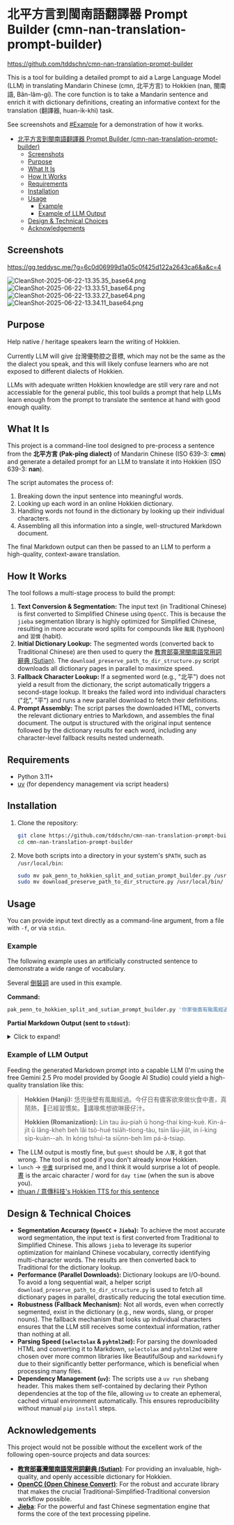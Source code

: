 # 北平方言到閩南語翻譯器 Prompt Builder (cmn-nan-translation-prompt-builder)

https://github.com/tddschn/cmn-nan-translation-prompt-builder

This is a tool for building a detailed prompt to aid a Large Language Model (LLM) in translating Mandarin Chinese (cmn, 北平方言) to Hokkien (nan, 閩南語, Bân-lâm-gí). The core function is to take a Mandarin sentence and enrich it with dictionary definitions, creating an informative context for the translation (翻譯器, huan-i̍k-khì) task.

See screenshots and [#Example](#example) for a demonstration of how it works.

- [北平方言到閩南語翻譯器 Prompt Builder (cmn-nan-translation-prompt-builder)](#北平方言到閩南語翻譯器-prompt-builder-cmn-nan-translation-prompt-builder)
  - [Screenshots](#screenshots)
  - [Purpose](#purpose)
  - [What It Is](#what-it-is)
  - [How It Works](#how-it-works)
  - [Requirements](#requirements)
  - [Installation](#installation)
  - [Usage](#usage)
    - [Example](#example)
    - [Example of LLM Output](#example-of-llm-output)
  - [Design \& Technical Choices](#design--technical-choices)
  - [Acknowledgements](#acknowledgements)


## Screenshots

https://gg.teddysc.me/?g=6c0d06999d1a05c0f425d122a2643ca6&a&c=4

![CleanShot-2025-06-22-13.35.35_base64.png](https://g.teddysc.me/tddschn/6c0d06999d1a05c0f425d122a2643ca6/CleanShot-2025-06-22-13.35.35_base64.png?b)
![CleanShot-2025-06-22-13.33.51_base64.png](https://g.teddysc.me/tddschn/6c0d06999d1a05c0f425d122a2643ca6/CleanShot-2025-06-22-13.33.51_base64.png?b)
![CleanShot-2025-06-22-13.33.27_base64.png](https://g.teddysc.me/tddschn/6c0d06999d1a05c0f425d122a2643ca6/CleanShot-2025-06-22-13.33.27_base64.png?b)
![CleanShot-2025-06-22-13.34.11_base64.png](https://g.teddysc.me/tddschn/6c0d06999d1a05c0f425d122a2643ca6/CleanShot-2025-06-22-13.34.11_base64.png?b)



## Purpose

Help native / heritage speakers learn the writing of Hokkien.

Currently LLM will give 台灣優勢腔之音標, which may not be the same as the the dialect you speak, and this will likely confuse learners who are not exposed to different dialects of Hokkien.

LLMs with adequate written Hokkien knowledge are still very rare and not accessiable for the general public, this tool builds a prompt that help LLMs learn enough from the prompt to translate the sentence at hand with good enough quality.

## What It Is

This project is a command-line tool designed to pre-process a sentence from the **北平方言 (Pak-pîng dialect)** of Mandarin Chinese (ISO 639-3: **cmn**) and generate a detailed prompt for an LLM to translate it into Hokkien (ISO 639-3: **nan**).

The script automates the process of:
1.  Breaking down the input sentence into meaningful words.
2.  Looking up each word in an online Hokkien dictionary.
3.  Handling words not found in the dictionary by looking up their individual characters.
4.  Assembling all this information into a single, well-structured Markdown document.

The final Markdown output can then be passed to an LLM to perform a high-quality, context-aware translation.

## How It Works

The tool follows a multi-stage process to build the prompt:

1.  **Text Conversion & Segmentation:** The input text (in Traditional Chinese) is first converted to Simplified Chinese using `OpenCC`. This is because the `jieba` segmentation library is highly optimized for Simplified Chinese, resulting in more accurate word splits for compounds like `颱風` (typhoon) and `習慣` (habit).
2.  **Initial Dictionary Lookup:** The segmented words (converted back to Traditional Chinese) are then used to query the [教育部臺灣閩南語常用詞辭典 (Sutian)](https://sutian.moe.edu.tw/). The `download_preserve_path_to_dir_structure.py` script downloads all dictionary pages in parallel to maximize speed.
3.  **Fallback Character Lookup:** If a segmented word (e.g., "北平") does not yield a result from the dictionary, the script automatically triggers a second-stage lookup. It breaks the failed word into individual characters ("北", "平") and runs a new parallel download to fetch their definitions.
4.  **Prompt Assembly:** The script parses the downloaded HTML, converts the relevant dictionary entries to Markdown, and assembles the final document. The output is structured with the original input sentence followed by the dictionary results for each word, including any character-level fallback results nested underneath.

## Requirements

*   Python 3.11+
*   [uv](https://github.com/astral-sh/uv) (for dependency management via script headers)

## Installation

1. Clone the repository:
    ```bash
    git clone https://github.com/tddschn/cmn-nan-translation-prompt-builder
    cd cmn-nan-translation-prompt-builder
    ```

2. Move both scripts into a directory in your system's `$PATH`, such as `/usr/local/bin`:
    ```bash
    sudo mv pak_penn_to_hokkien_split_and_sutian_prompt_builder.py /usr/local/bin/
    sudo mv download_preserve_path_to_dir_structure.py /usr/local/bin/
    ```

## Usage

You can provide input text directly as a command-line argument, from a file with `-f`, or via `stdin`.

### Example

The following example uses an artificially constructed sentence to demonstrate a wide range of vocabulary.

Several [倒裝詞](http://www.shenpo.com.tw/reverse) are used in this example.

**Command:**
```bash
pak_penn_to_hokkien_split_and_sutian_prompt_builder.py '你家後面有颱風經過 今天有客人要來一起吃午飯 很熱鬧 他們已經習慣了 他們說口渴想喝芭樂汁'
```

**Partial Markdown Output (sent to `stdout`):**

<details>
  <summary>Click to expand!</summary>
  

```markdown
# Translation Pre-processing Document

## Original Input

> 你家後面有颱風經過 今天有客人要來一起吃午飯 很熱鬧 他們已經習慣了 他們說口渴想喝芭樂汁

---

## Dictionary Lookup Results

### 詞語查詢：「你家」

*(...Dictionary results for 你家...)*

---

### 詞語查詢：「後面」

*(...Dictionary results for 後面...)*

---

### 詞語查詢：「颱風」

*(...Dictionary results for 颱風...)*

---

### 詞語查詢：「習慣」

*(...Dictionary results for 習慣...)*

---

### 詞語查詢：「芭樂汁」

#### └─ 字元查詢：「芭」

*(...Dictionary results for the character 芭...)*

#### └─ 字元查詢：「樂」

*(...Dictionary results for the character 樂...)*

#### └─ 字元查詢：「汁」

*(...Dictionary results for the character 汁...)*

---
### LLM INSTRUCTION

Based on the original text and the provided dictionary lookups for each word, please translate the "Original Input" from Beijing Dialect (Mandarin) into Hokkien. Use the dictionary examples to ensure the translation is natural and accurate.
```
</details>

### Example of LLM Output

Feeding the generated Markdown prompt into a capable LLM (I'm using the free Gemini 2.5 Pro model provided by Google AI Studio) could yield a high-quality translation like this:

> **Hokkien (Hanji):** 恁兜後壁有風颱經過。今仔日有儂客欲來做伙食中晝，真鬧熱，𪜶已經習慣矣。𪜶講喙焦想欲啉菝仔汁。
>
> **Hokkien (Romanization):** Lín tau āu-piah ū hong-thai king-kuè. Kin-á-ji̍t ū lâng-kheh beh lâi tsò-hué tsia̍h-tiong-tàu, tsin lāu-jia̍t, in í-king si̍p-kuàn--ah. In kóng tshuì-ta siūnn-beh lim pá-á-tsiap.

- The LLM output is mostly fine, but `guest` should be `人客`, it got that wrong. The tool is not good if you don't already know Hokkien.
- `lunch` -> [`中晝`](https://sutian.moe.edu.tw/zh-hant/su/713/#) surprised me, and I think it would surprise a lot of people. [晝](https://sutian.moe.edu.tw/zh-hant/tshiau/?lui=tai_su&tsha=%E6%99%9D) is the arcaic character / word for `day time` (when the sun is above you).
- [ithuan / 意傳科技's Hokkien TTS for this sentence](https://suisiann.ithuan.tw/%E8%AC%9B/%E6%81%81%E5%85%9C%E5%BE%8C%E5%A3%81%E6%9C%89%E9%A2%A8%E9%A2%B1%E7%B6%93%E9%81%8E%E3%80%82%E4%BB%8A%E4%BB%94%E6%97%A5%E6%9C%89%E4%BA%BA%E5%AE%A2%E6%AC%B2%E4%BE%86%E5%81%9A%E4%BC%99%E9%A3%9F%E4%B8%AD%E6%99%9D%EF%BC%8C%E7%9C%9F%E9%AC%A7%E7%86%B1%EF%BC%8C%F0%AA%9C%B6%E5%B7%B2%E7%B6%93%E7%BF%92%E6%85%A3%E7%9F%A3%E3%80%82%F0%AA%9C%B6%E8%AC%9B%E5%96%99%E7%84%A6%E6%83%B3%E6%AC%B2%E5%95%89%E8%8F%9D%E4%BB%94%E6%B1%81%E3%80%82)


## Design & Technical Choices

*   **Segmentation Accuracy (`OpenCC` + `Jieba`):** To achieve the most accurate word segmentation, the input text is first converted from Traditional to Simplified Chinese. This allows `jieba` to leverage its superior optimization for mainland Chinese vocabulary, correctly identifying multi-character words. The results are then converted back to Traditional for the dictionary lookup.
*   **Performance (Parallel Downloads):** Dictionary lookups are I/O-bound. To avoid a long sequential wait, a helper script `download_preserve_path_to_dir_structure.py` is used to fetch all dictionary pages in parallel, drastically reducing the total execution time.
*   **Robustness (Fallback Mechanism):** Not all words, even when correctly segmented, exist in the dictionary (e.g., new words, slang, or proper nouns). The fallback mechanism that looks up individual characters ensures that the LLM still receives some contextual information, rather than nothing at all.
*   **Parsing Speed (`selectolax` & `pyhtml2md`):** For parsing the downloaded HTML and converting it to Markdown, `selectolax` and `pyhtml2md` were chosen over more common libraries like BeautifulSoup and `markdownify` due to their significantly better performance, which is beneficial when processing many files.
*   **Dependency Management (`uv`):** The scripts use a `uv run` shebang header. This makes them self-contained by declaring their Python dependencies at the top of the file, allowing `uv` to create an ephemeral, cached virtual environment automatically. This ensures reproducibility without manual `pip install` steps.

## Acknowledgements

This project would not be possible without the excellent work of the following open-source projects and data sources:

*   **[教育部臺灣閩南語常用詞辭典 (Sutian)](https://sutian.moe.edu.tw/)**: For providing an invaluable, high-quality, and openly accessible dictionary for Hokkien.
*   **[OpenCC (Open Chinese Convert)](https://github.com/BYVoid/OpenCC)**: For the robust and accurate library that makes the crucial Traditional-Simplified-Traditional conversion workflow possible.
*   **[Jieba](https://github.com/fxsjy/jieba)**: For the powerful and fast Chinese segmentation engine that forms the core of the text processing pipeline.

<!-- ## License

This project is licensed under the MIT License. -->